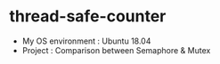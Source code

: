 # thread-safe-counter

- My OS environment : Ubuntu 18.04
- Project : Comparison between Semaphore & Mutex


